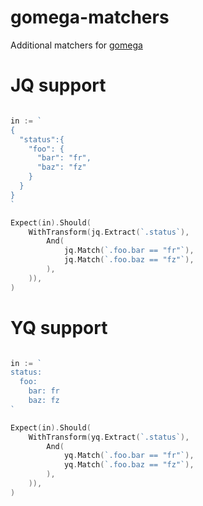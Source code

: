 # gomega-matchers

Additional matchers for [gomega](https://onsi.github.io/gomega/)

# JQ support
```go

in := `
{ 
  "status":{ 
    "foo": { 
      "bar": "fr", 
      "baz": "fz" 
    } 
  } 
}
`

Expect(in).Should(
    WithTransform(jq.Extract(`.status`),
        And(
            jq.Match(`.foo.bar == "fr"`),
            jq.Match(`.foo.baz == "fz"`),
        ),
    )),
)

```


# YQ support
```go

in := `
status:
  foo:
    bar: fr
    baz: fz
`

Expect(in).Should(
    WithTransform(yq.Extract(`.status`),
        And(
            yq.Match(`.foo.bar == "fr"`),
            yq.Match(`.foo.baz == "fz"`),
        ),
    )),
)

```